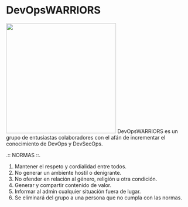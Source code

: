 # DevOpsWARRIORS
<img src="https://www.gworks-ec.com/nia/uploads/2023/05/DevOps-Warriors.png" width="300"/>
DevOpsWARRIORS es un grupo de entusiastas colaboradores con el afán de incrementar el conocimiento de DevOps y DevSecOps.

.:: NORMAS ::.
1. Mantener el respeto y cordialidad entre todos.
2. No generar un ambiente hostil o denigrante.
3. No ofender en relación al género, religión u otra condición.
4. Generar y compartir contenido de valor.
5. Informar al admin cualquier situación fuera de lugar.
6. Se eliminará del grupo a una persona que no cumpla con las normas.
